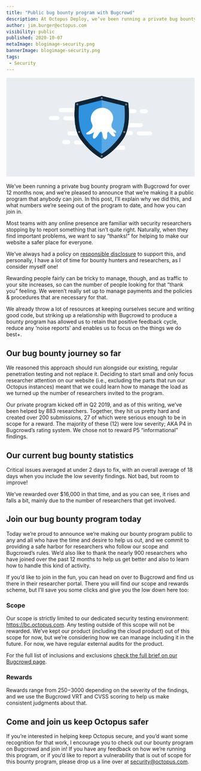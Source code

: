 ```yaml
---
title: "Public bug bounty program with Bugcrowd"
description: At Octopus Deploy, we’ve been running a private bug bounty program with Bugcrowd for over 12 months now, and we’re pleased to make it public.
author: jim.burger@octopus.com
visibility: public
published: 2020-10-07
metaImage: blogimage-security.png
bannerImage: blogimage-security.png
tags:
 - Security
---
```


![Bounty program](blogimage-security.png)

We’ve been running a private bug bounty program with Bugcrowd for over 12 months now, and we’re pleased to announce that we’re making it a public program that anybody can join. In this post, I’ll explain why we did this, and what numbers we’re seeing out of the program to date, and how you can join in.

Most teams with any online presence are familiar with security researchers stopping by to report something that isn’t quite right. Naturally, when they find important problems, we want to say “thanks!” for helping to make our website a safer place for everyone. 

We’ve always had a policy on [responsible disclosure](link-pending) to support this, and personally, I have a lot of time for bounty hunters and researchers, as I consider myself one!

Rewarding people fairly can be tricky to manage, though, and as traffic to your site increases, so can the number of people looking for that “thank you” feeling. We weren’t really set up to manage payments and the policies & procedures that are necessary for that. 

We already throw a lot of resources at keeping ourselves secure and writing good code, but striking up a relationship with Bugcrowd to produce a bounty program has allowed us to retain that positive feedback cycle, reduce any ‘noise reports’ and enables us to focus on the things we do best+.

## Our bug bounty journey so far

We reasoned this approach should run alongside our existing, regular penetration testing and not replace it. Deciding to start small and only focus researcher attention on our website (i.e., excluding the parts that run our Octopus instances) meant that we could learn how to manage the load as we turned up the number of researchers invited to the program.

Our private program kicked off in Q2 2019, and as of this writing, we’ve been helped by 883 researchers. Together, they hit us pretty hard and created over 200 submissions, 27 of which were serious enough to be in scope for a reward. The majority of these (12) were low severity; AKA P4 in Bugcrowd’s rating system. We chose not to reward P5 “informational” findings.

## Our current bug bounty statistics

Critical issues averaged at under 2 days to fix, with an overall average of 18 days when you include the low severity findings. Not bad, but room to improve!

We’ve rewarded over $16,000 in that time, and as you can see, it rises and falls a bit, mainly due to the number of researchers that get involved. 

## Join our bug bounty program today

Today we’re proud to announce we’re making our bounty program public to any and all who have the time and desire to help us out, and we commit to providing a safe harbor for researchers who follow our scope and Bugcrowd’s rules. We’d also like to thank the nearly 900 researchers who have joined over the past 12 months to help us get better and also to learn how to handle this kind of activity.

If you’d like to join in the fun, you can head on over to Bugcrowd and find us there in their researcher portal. There you will find our scope and rewards scheme, but I’ll save you some clicks and give you the low down here too:

### Scope

Our scope is strictly limited to our dedicated security testing environment: https://bc.octopus.com. Any testing outside of this scope will not be rewarded. We’ve kept our product (including the cloud product) out of this scope for now, but we’re considering how we can manage including it in the future. For now, we have regular external audits for the product.

For the full list of inclusions and exclusions [check the full brief on our Bugcrowd page](link-pending).

### Rewards

Rewards range from $250-$3000 depending on the severity of the findings, and we use the Bugcrowd VRT and CVSS scoring to help us make consistent judgments about that.

## Come and join us keep Octopus safer

If you’re interested in helping keep Octopus secure, and you’d want some recognition for that work, I encourage you to check out our bounty program on Bugcrowd and join in! If you have any feedback on how we’re running this program, or if you’d like to report a vulnerability that is out of scope for this bounty program, please drop us a line over at security@octopus.com. 
